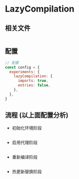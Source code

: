 # LazyCompilation

## 相关文件
```
```

## 配置
```js
// 配置
const config = {
  experiments: {
    lazyCompilation: {
      imports: true,
      entries: false,
    },
  },
}
```

## 流程 (以上面配置分析)

- 初始化环境阶段
```
```

- 启用代理阶段
```
```

- 重新编译阶段
```
```

- 热更新替换阶段
```
```